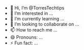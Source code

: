 - 👋 Hi, I’m @TorresTechtips
- 👀 I’m interested in ...
- 🌱 I’m currently learning ...
- 💞️ I’m looking to collaborate on ...
- 📫 How to reach me ...
- 😄 Pronouns: ...
- ⚡ Fun fact: ...

<!---
TorresTechtips/TorresTechtips is a ✨ special ✨ repository because its `README.md` (this file) appears on your GitHub profile.
You can click the Preview link to take a look at your changes.
--->

